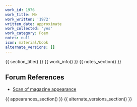```yaml
---
work_id: 1976
work_title: Me
work_written: '1972'
written_date: approximate
work_collected: 'yes'
work_category: Poem
notes: null
icon: material/book
alternate_versions: []
---
```


{{ section_title() }}
{{ work_info() }}
{{ notes_section() }}
## Forum References
- [Scan of magazine appearance](https://bukowskiforum.com/threads/the-13-1972-f-f-for-g-c.9649/)

{{ appearances_section() }}
{{ alternate_versions_section() }}